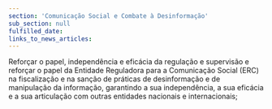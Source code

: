 ```yaml
---
section: 'Comunicação Social e Combate à Desinformação'
sub_section: null
fulfilled_date:
links_to_news_articles:
---
```


Reforçar o papel, independência e eficácia da regulação e supervisão e reforçar o papel da Entidade Reguladora para a Comunicação Social (ERC) na fiscalização e na sanção de práticas de desinformação e de manipulação da informação, garantindo a sua independência, a sua eficácia e a sua articulação com outras entidades nacionais e internacionais;